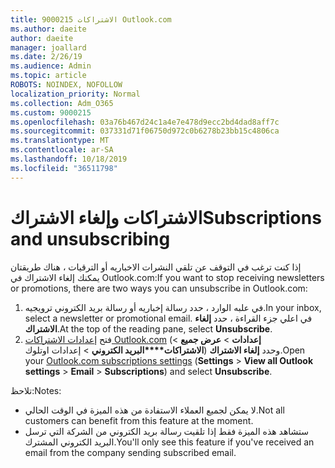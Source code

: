 ```yaml
---
title: 9000215 الاشتراكات Outlook.com
ms.author: daeite
author: daeite
manager: joallard
ms.date: 2/26/19
ms.audience: Admin
ms.topic: article
ROBOTS: NOINDEX, NOFOLLOW
localization_priority: Normal
ms.collection: Adm_O365
ms.custom: 9000215
ms.openlocfilehash: 03a76b467d24c1a4e7e478d9ecc2bd4dad8aff7c
ms.sourcegitcommit: 037331d71f06750d972c0b6278b23bb15c4806ca
ms.translationtype: MT
ms.contentlocale: ar-SA
ms.lasthandoff: 10/18/2019
ms.locfileid: "36511798"
---
```

# <a name="subscriptions-and-unsubscribing"></a><span data-ttu-id="e392f-102">الاشتراكات وإلغاء الاشتراك</span><span class="sxs-lookup"><span data-stu-id="e392f-102">Subscriptions and unsubscribing</span></span>

<span data-ttu-id="e392f-103">إذا كنت ترغب في التوقف عن تلقي النشرات الاخباريه أو الترقيات ، هناك طريقتان يمكنك إلغاء الاشتراك في Outlook.com:</span><span class="sxs-lookup"><span data-stu-id="e392f-103">If you want to stop receiving newsletters or promotions, there are two ways you can unsubscribe in Outlook.com:</span></span>

1. <span data-ttu-id="e392f-104">في علبه الوارد ، حدد رسالة إخباريه أو رسالة بريد الكتروني ترويجيه.</span><span class="sxs-lookup"><span data-stu-id="e392f-104">In your inbox, select a newsletter or promotional email.</span></span> <span data-ttu-id="e392f-105">في اعلي جزء القراءة ، حدد **إلغاء الاشتراك**.</span><span class="sxs-lookup"><span data-stu-id="e392f-105">At the top of the reading pane, select **Unsubscribe**.</span></span>
2. <span data-ttu-id="e392f-106">فتح [إعدادات الاشتراكات Outlook.com](https://outlook.live.com/mail/options/mail/brandsSubscriptions) (**إعدادات** > **عرض جميع** > **الاشتراكات\*\*\*\*البريد الكتروني** > إعدادات اوتلوك) وحدد **إلغاء الاشتراك**.</span><span class="sxs-lookup"><span data-stu-id="e392f-106">Open your [Outlook.com subscriptions settings](https://outlook.live.com/mail/options/mail/brandsSubscriptions) (**Settings** > **View all Outlook settings** > **Email** > **Subscriptions**) and select **Unsubscribe**.</span></span>

<span data-ttu-id="e392f-107">تلاحظ:</span><span class="sxs-lookup"><span data-stu-id="e392f-107">Notes:</span></span>

- <span data-ttu-id="e392f-108">لا يمكن لجميع العملاء الاستفادة من هذه الميزة في الوقت الحالي.</span><span class="sxs-lookup"><span data-stu-id="e392f-108">Not all customers can benefit from this feature at the moment.</span></span>
- <span data-ttu-id="e392f-109">ستشاهد هذه الميزة فقط إذا تلقيت رسالة بريد الكتروني من الشركة التي ترسل البريد الكتروني المشترك.</span><span class="sxs-lookup"><span data-stu-id="e392f-109">You'll only see this feature if you've received an email from the company sending subscribed email.</span></span>